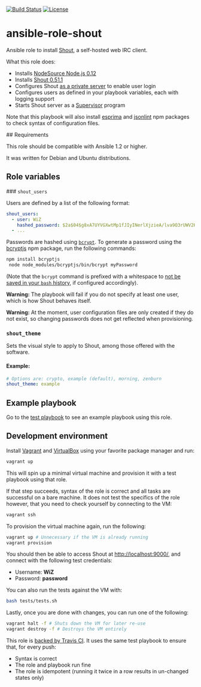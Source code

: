 [![Build Status](https://travis-ci.org/astorije/ansible-role-shout.svg?branch=master)](https://travis-ci.org/astorije/ansible-role-shout)
[![License](https://img.shields.io/badge/license-MIT-blue.svg)](LICENSE)

# ansible-role-shout

Ansible role to install [Shout](http://shout-irc.com/), a self-hosted web IRC
client.

What this role does:

- Installs [NodeSource Node.js 0.12](https://nodesource.com/blog/nodejs-v012-iojs-and-the-nodesource-linux-repositories)
- Installs [Shout 0.51.1](https://github.com/erming/shout/blob/master/CHANGELOG.md#0511--2015-04-29)
- Configures Shout [as a private server](http://shout-irc.com/docs/server/configuration.html#public) to enable user login
- Configures users as defined in your playbook variables, each with logging support
- Starts Shout server as a [Supervisor](http://supervisord.org/) program

Note that this playbook will also install
[esprima](https://www.npmjs.com/package/esprima) and
[jsonlint](https://www.npmjs.com/package/jsonlint) npm packages to check syntax
of configuration files.

## Requirements

This role should be compatible with Ansible 1.2 or higher.

It was written for Debian and Ubuntu distributions.

## Role variables

### `shout_users`

Users are defined by a list of the following format:

```yaml
shout_users:
  - user: WiZ
    hashed_password: $2a$04$g8xA7UYVGXwtMp1fJIyINerlXjzieA/lva9O3rUWV2KEpLTjhdVD6 # "password"
  - ...
```

Passwords are hashed using [`bcrypt`](https://en.wikipedia.org/wiki/Bcrypt). To
generate a password using the [bcryptjs](https://www.npmjs.com/package/bcryptjs)
npm package, run the following commands:

```bash
npm install bcryptjs
 node node_modules/bcryptjs/bin/bcrypt myPassword
```

(Note that the `bcrypt` command is prefixed with a whitespace to
[not be saved in your `bash` history](http://askubuntu.com/a/15929/166928),
if configured accordingly).

**Warning:** The playbook will fail if you do not specify at least one user,
which is how Shout behaves itself.

**Warning:** At the moment, user configuration files are only created if they do
not exist, so changing passwords does not get reflected when provisioning.

### `shout_theme`

Sets the visual style to apply to Shout, among those offered with the software.

#### Example:

```yaml
# Options are: crypto, example (default), morning, zenburn
shout_theme: example
```

## Example playbook

Go to the [test playbook](tests/test.yml) to see an example playbook using this
role.

## Development environment

Install [Vagrant](https://www.vagrantup.com/) and
[VirtualBox](https://www.virtualbox.org/) using your favorite package manager
and run:

```bash
vagrant up
```

This will spin up a minimal virtual machine and provision it with a test
playbook using that role.

If that step succeeds, syntax of the role is correct and all tasks are
successful on a bare machine. It does not test the specifics of the role
however, that you need to check yourself by connecting to the VM:

```bash
vagrant ssh
```

To provision the virtual machine again, run the following:

```bash
vagrant up # Unnecessary if the VM is already running
vagrant provision
```

You should then be able to access Shout at <http://localhost:9000/>, and connect
with the following test credentials:
  - Username: **WiZ**
  - Password: **password**

You can also run the tests against the VM with:

```bash
bash tests/tests.sh
```

Lastly, once you are done with changes, you can run one of the following:

```bash
vagrant halt -f # Shuts down the VM for later re-use
vagrant destroy -f # Destroys the VM entirely
```

This role is
[backed by Travis CI](https://travis-ci.org/astorije/ansible-role-shout).
It uses the same test playbook to ensure that, for every push:

- Syntax is correct
- The role and playbook run fine
- The role is idempotent (running it twice in a row results in un-changed states
  only)
